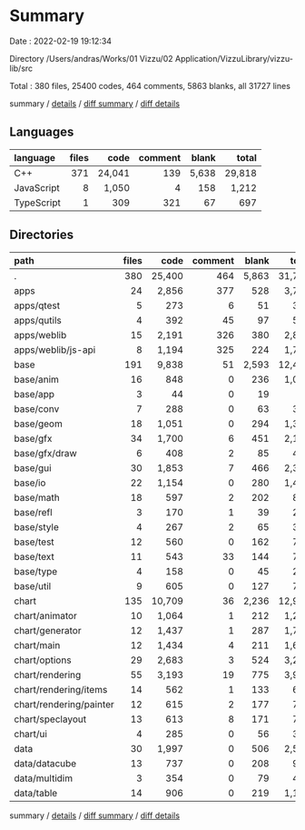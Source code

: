 # Summary

Date : 2022-02-19 19:12:34

Directory /Users/andras/Works/01 Vizzu/02 Application/VizzuLibrary/vizzu-lib/src

Total : 380 files,  25400 codes, 464 comments, 5863 blanks, all 31727 lines

summary / [details](details.md) / [diff summary](diff.md) / [diff details](diff-details.md)

## Languages
| language | files | code | comment | blank | total |
| :--- | ---: | ---: | ---: | ---: | ---: |
| C++ | 371 | 24,041 | 139 | 5,638 | 29,818 |
| JavaScript | 8 | 1,050 | 4 | 158 | 1,212 |
| TypeScript | 1 | 309 | 321 | 67 | 697 |

## Directories
| path | files | code | comment | blank | total |
| :--- | ---: | ---: | ---: | ---: | ---: |
| . | 380 | 25,400 | 464 | 5,863 | 31,727 |
| apps | 24 | 2,856 | 377 | 528 | 3,761 |
| apps/qtest | 5 | 273 | 6 | 51 | 330 |
| apps/qutils | 4 | 392 | 45 | 97 | 534 |
| apps/weblib | 15 | 2,191 | 326 | 380 | 2,897 |
| apps/weblib/js-api | 8 | 1,194 | 325 | 224 | 1,743 |
| base | 191 | 9,838 | 51 | 2,593 | 12,482 |
| base/anim | 16 | 848 | 0 | 236 | 1,084 |
| base/app | 3 | 44 | 0 | 19 | 63 |
| base/conv | 7 | 288 | 0 | 63 | 351 |
| base/geom | 18 | 1,051 | 0 | 294 | 1,345 |
| base/gfx | 34 | 1,700 | 6 | 451 | 2,157 |
| base/gfx/draw | 6 | 408 | 2 | 85 | 495 |
| base/gui | 30 | 1,853 | 7 | 466 | 2,326 |
| base/io | 22 | 1,154 | 0 | 280 | 1,434 |
| base/math | 18 | 597 | 2 | 202 | 801 |
| base/refl | 3 | 170 | 1 | 39 | 210 |
| base/style | 4 | 267 | 2 | 65 | 334 |
| base/test | 12 | 560 | 0 | 162 | 722 |
| base/text | 11 | 543 | 33 | 144 | 720 |
| base/type | 4 | 158 | 0 | 45 | 203 |
| base/util | 9 | 605 | 0 | 127 | 732 |
| chart | 135 | 10,709 | 36 | 2,236 | 12,981 |
| chart/animator | 10 | 1,064 | 1 | 212 | 1,277 |
| chart/generator | 12 | 1,437 | 1 | 287 | 1,725 |
| chart/main | 12 | 1,434 | 4 | 211 | 1,649 |
| chart/options | 29 | 2,683 | 3 | 524 | 3,210 |
| chart/rendering | 55 | 3,193 | 19 | 775 | 3,987 |
| chart/rendering/items | 14 | 562 | 1 | 133 | 696 |
| chart/rendering/painter | 12 | 615 | 2 | 177 | 794 |
| chart/speclayout | 13 | 613 | 8 | 171 | 792 |
| chart/ui | 4 | 285 | 0 | 56 | 341 |
| data | 30 | 1,997 | 0 | 506 | 2,503 |
| data/datacube | 13 | 737 | 0 | 208 | 945 |
| data/multidim | 3 | 354 | 0 | 79 | 433 |
| data/table | 14 | 906 | 0 | 219 | 1,125 |

summary / [details](details.md) / [diff summary](diff.md) / [diff details](diff-details.md)
